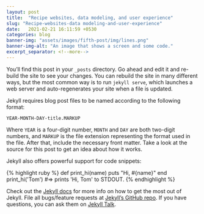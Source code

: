 ```yaml
---
layout: post
title:  "Recipe websites, data modeling, and user experience"
slug: "Recipe-websites-data modeling-and-user-experience"
date:   2021-02-21 16:11:59 +0530
categories: blog
banner-img: "assets/images/fifth-post/img/lines.png"
banner-img-alt: "An image that shows a screen and some code."
excerpt_separator: <!--more-->
---
```


You’ll find this post in your `_posts` directory. Go ahead and edit it and re-build the site to see your changes. You can rebuild <!--more-->the site in many different ways, but the most common way is to run `jekyll serve`, which launches a web server and auto-regenerates your site when a file is updated.

Jekyll requires blog post files to be named according to the following format:

`YEAR-MONTH-DAY-title.MARKUP`

Where `YEAR` is a four-digit number, `MONTH` and `DAY` are both two-digit numbers, and `MARKUP` is the file extension representing the format used in the file. After that, include the necessary front matter. Take a look at the source for this post to get an idea about how it works.

Jekyll also offers powerful support for code snippets:

{% highlight ruby %}
def print_hi(name)
  puts "Hi, #{name}"
end
print_hi('Tom')
#=> prints 'Hi, Tom' to STDOUT.
{% endhighlight %}

Check out the [Jekyll docs][jekyll-docs] for more info on how to get the most out of Jekyll. File all bugs/feature requests at [Jekyll’s GitHub repo][jekyll-gh]. If you have questions, you can ask them on [Jekyll Talk][jekyll-talk].

[jekyll-docs]: https://jekyllrb.com/docs/home
[jekyll-gh]:   https://github.com/jekyll/jekyll
[jekyll-talk]: https://talk.jekyllrb.com/
